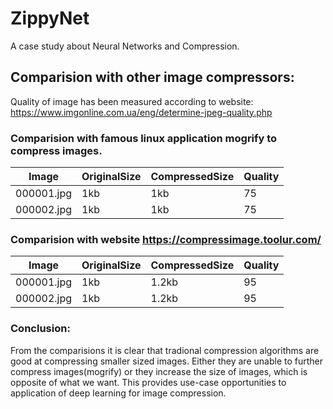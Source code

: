 # ZippyNet
A case study about Neural Networks and Compression. 

## Comparision with other image compressors:
Quality of image has been measured according to website: https://www.imgonline.com.ua/eng/determine-jpeg-quality.php

### Comparision with famous linux application mogrify to compress images.
Image | OriginalSize | CompressedSize | Quality
|--|--|--|--|
000001.jpg | 1kb | 1kb | 75
000002.jpg | 1kb | 1kb | 75

### Comparision with website https://compressimage.toolur.com/
Image | OriginalSize | CompressedSize | Quality
|--|--|--|--|
000001.jpg | 1kb | 1.2kb | 95
000002.jpg | 1kb | 1.2kb | 95

### Conclusion:
From the comparisions it is clear that tradional compression algorithms are good at compressing smaller sized images. Either they are unable to further compress images(mogrify) or they increase the size of images, which is opposite of what we want. This provides use-case opportunities to application of deep learning for image compression.
